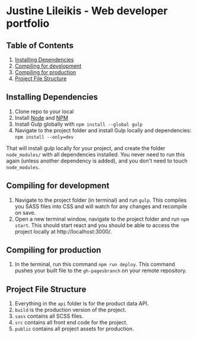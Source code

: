 # Justine Lileikis - Web developer portfolio

## Table of Contents
1. [Installing Dependencies](#installing-dependencies)
2. [Compiling for development](#compiling-for-development)
3. [Compiling for production](#compiling-for-production)
4. [Project File Structure](#project-file-structure)

## Installing Dependencies
1. Clone repo to your local
2. Install [Node](https://nodejs.org/en/) and [NPM](https://nodejs.org/en/download/)
3. Install Gulp globally with `npm install --global gulp`
4. Navigate to the project folder and install Gulp locally and dependencies: `npm install --only=dev`

That will install gulp locally for your project, and create the folder `node_modules/` with all dependencies installed. You never need to run this again (unless another dependency is added), and you don't need to touch `node_modules`.

## Compiling for development
1. Navigate to the project folder (in terminal) and run `gulp`. This compiles you SASS files into CSS and will watch for any changes and recompile on save. 
2. Open a new terminal window, navigate to the project folder and run `npm start`. This should start react and you should be able to access the project locally at http://localhost:3000/.

## Compiling for production
1. In the terminal, run this command `npm run deploy`. This command pushes your built file to the `gh-pagesbranch` on your remote repository.

## Project File Structure
1. Everything in the `api` folder is for the product data API. 
2. `build` is the production version of the project.
3. `sass` contains all SCSS files.
4. `src` contains all front end code for the project. 
5. `public` contains all project assets for production. 




